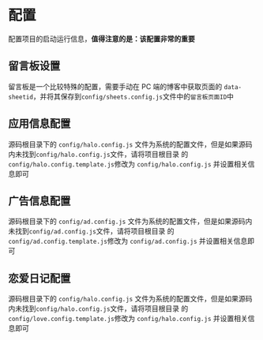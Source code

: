 # 配置

配置项目的启动运行信息，**值得注意的是：该配置非常的重要**

## 留言板设置

留言板是一个比较特殊的配置，需要手动在 PC 端的博客中获取页面的 `data-sheetid`，并将其保存到`config/sheets.config.js`文件中的`留言板页面ID`中

## 应用信息配置

源码根目录下的 `config/halo.config.js` 文件为系统的配置文件，但是如果源码内未找到`config/halo.config.js`文件，请将项目根目录 的`config/halo.config.template.js`修改为 `config/halo.config.js` 并设置相关信息即可

## 广告信息配置

源码根目录下的 `config/ad.config.js` 文件为系统的配置文件，但是如果源码内未找到`config/ad.config.js`文件，请将项目根目录 的`config/ad.config.template.js`修改为 `config/ad.config.js` 并设置相关信息即可

## 恋爱日记配置

源码根目录下的 `config/halo.config.js` 文件为系统的配置文件，但是如果源码内未找到`config/halo.config.js`文件，请将项目根目录 的`config/love.config.template.js`修改为 `config/halo.config.js` 并设置相关信息即可
